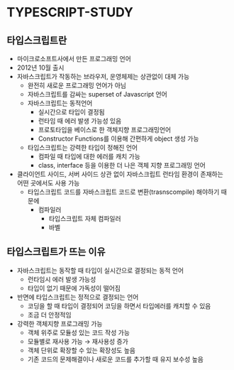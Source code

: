 # TYPESCRIPT-STUDY

## 타입스크립트란
  - 마이크로소프트사에서 만든 프로그래밍 언어
  - 2012년 10월 출시
  - 자바스크립트가 작동하는 브라우저, 운영체제는 상관없이 대체 가능
    - 완전히 새로운 프로그래밍 언어가 아님
    - 자바스크립트를 감싸는 superset of Javascript 언어
    - 자바스크립트는 동적언어
      - 실시간으로 타입이 결정됨
      - 런타임 때 에러 발생 가능성 있음
      - 프로토타입을 베이스로 한 객체지향 프로그래밍언어
      - Constructor Functions를 이용해 간편하게 object 생성 가능
    - 타입스크립트는 강력한 타입이 정해진 언어
      - 컴파일 때 타입에 대한 에러를 캐치 가능
      - class, interface 등을 이용한 더 나은 객체 지향 프로그래밍 언어
  - 클라이언트 사이드, 서버 사이드 상관 없이 자바스크립트 런타임 환경이 존재하는 어떤 곳에서도 사용 가능
    - 타입스크립트 코드를 자바스크립트 코드로 변환(trasnscompile) 해야하기 때문에
      - 컴파일러
        - 타입스크립트 자체 컴파일러
        - 바벨 
    
## 타입스크립트가 뜨는 이유
  - 자바스크립트는 동작할 때 타입이 실시간으로 결정되는 동적 언어
    - 런타임시 에러 발생 가능성
    - 타입이 없기 때문에 가독성이 떨어짐
  - 반면에 타입스크립트는 정적으로 결정되는 언어
    - 코딩을 할 때 타입이 결정되어 코딩을 하면서 타입에러를 캐치할 수 있음
    - 조금 더 안정적임
  - 강력한 객체지향 프로그래밍 가능
    - 객체 위주로 모듈성 있는 코드 작성 가능
    - 모듈별로 재사용 가능 → 재사용성 증가
    - 객체 단위로 확장할 수 있는 확장성도 높음
    - 기존 코드의 문제해결이나 새로운 코드를 추가할 때
      유지 보수성 높음
